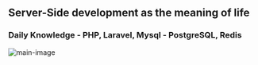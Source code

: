 ## Server-Side development as the meaning of life
### Daily Knowledge - PHP, Laravel, Mysql - PostgreSQL, Redis

![main-image](https://sd.keepcalms.com/i-w600/keep-calm-and-just-code-it.jpg "keep-calm")